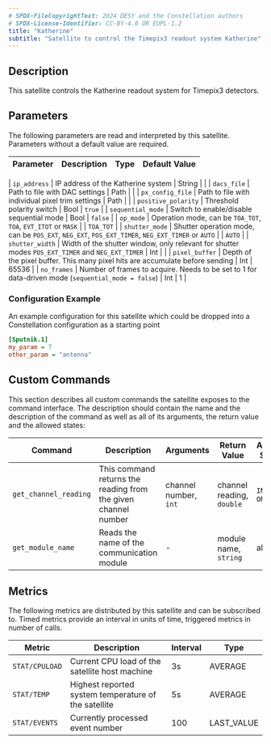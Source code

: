 ```yaml
---
# SPDX-FileCopyrightText: 2024 DESY and the Constellation authors
# SPDX-License-Identifier: CC-BY-4.0 OR EUPL-1.2
title: "Katherine"
subtitle: "Satellite to control the Timepix3 readout system Katherine"
---
```


## Description

This satellite controls the Katherine readout system for Timepix3 detectors.


## Parameters

The following parameters are read and interpreted by this satellite. Parameters without a default value are required.

| Parameter     | Description | Type | Default Value |
|---------------|-------------|------|---------------|

| `ip_address`        | IP address of the Katherine system | String | |
| `dacs_file`         | Path to file with DAC settings     | Path | |
| `px_config_file`    | Path to file with individual pixel trim settings | Path | |
| `positive_polarity` | Threshold polarity switch | Bool | `true`    |
| `sequential_mode`   | Switch to enable/disable sequential mode | Bool | `false`   |
| `op_mode`           | Operation mode, can be `TOA_TOT`, `TOA`, `EVT_ITOT` or `MASK` | | `TOA_TOT` |
| `shutter_mode`      | Shutter operation mode, can be `POS_EXT`, `NEG_EXT`, `POS_EXT_TIMER`, `NEG_EXT_TIMER` or `AUTO` | | `AUTO` |
| `shutter_width`     | Width of the shutter window, only relevant for shutter modes `POS_EXT_TIMER` and `NEG_EXT_TIMER` | Int | |
| `pixel_buffer`      | Depth of the pixel buffer. This many pixel hits are accumulate before sending | Int  | 65536     |
| `no_frames`         | Number of frames to acquire. Needs to be set to 1 for data-driven mode (`sequential_mode = false`) | Int | 1 |

### Configuration Example

An example configuration for this satellite which could be dropped into a Constellation configuration as a starting point

```ini
[Sputnik.1]
my_param = 7
other_param = "antenna"
```

## Custom Commands

This section describes all custom commands the satellite exposes to the command interface. The description should contain the name and the description of the
command as well as all of its arguments, the return value and the allowed states:


| Command     | Description | Arguments | Return Value | Allowed States |
|-------------|-------------|-----------|--------------|----------------|
| `get_channel_reading` | This command returns the reading from the given channel number | channel number, `int` | channel reading, `double` | `INIT`, `ORBIT` |
| `get_module_name` | Reads the name of the communication module | - | module name, `string` | all |


## Metrics

The following metrics are distributed by this satellite and can be subscribed to. Timed metrics provide an interval in units of time, triggered metrics in number of calls.

| Metric         | Description | Interval | Type |
|----------------|-------------|----------|------|
| `STAT/CPULOAD` | Current CPU load of the satellite host machine | 3s | AVERAGE |
| `STAT/TEMP`    | Highest reported system temperature of the satellite | 5s | AVERAGE |
| `STAT/EVENTS`  | Currently processed event number | 100 | LAST_VALUE |
